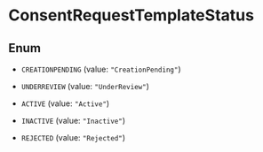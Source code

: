 

# ConsentRequestTemplateStatus

## Enum


* `CREATIONPENDING` (value: `"CreationPending"`)

* `UNDERREVIEW` (value: `"UnderReview"`)

* `ACTIVE` (value: `"Active"`)

* `INACTIVE` (value: `"Inactive"`)

* `REJECTED` (value: `"Rejected"`)



